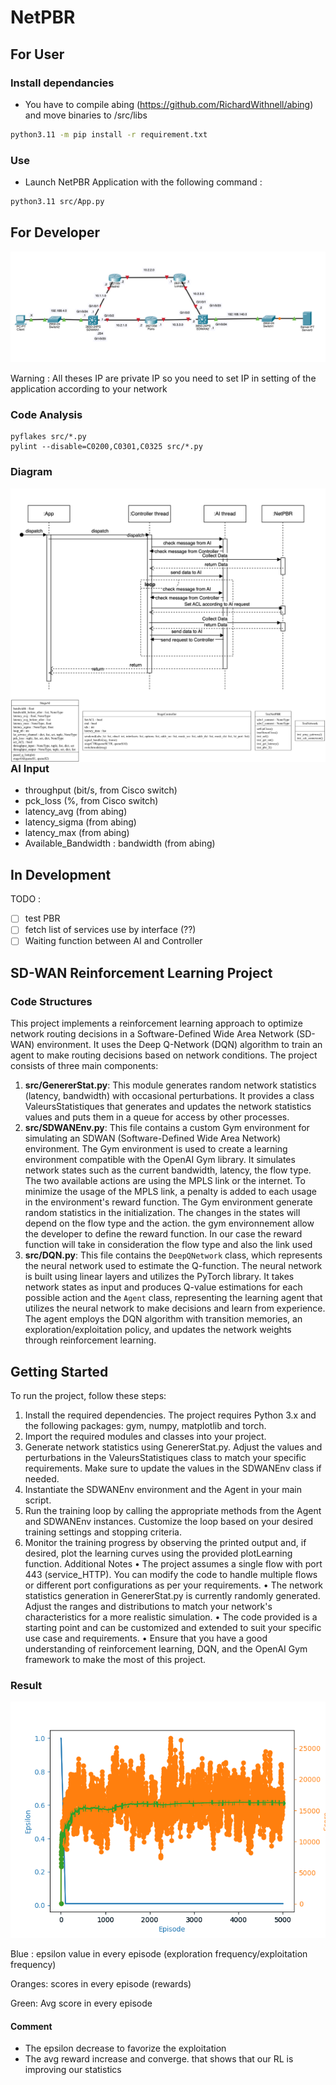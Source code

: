 # NetPBR

## For User
### Install dependancies
- You have to compile abing (https://github.com/RichardWithnell/abing) and move binaries to /src/libs
```sh
python3.11 -m pip install -r requirement.txt
```

### Use
- Launch NetPBR Application with the following command :

```sh
python3.11 src/App.py
```

## For Developer

![Réseaux](resources/Network2.png)

Warning : All theses IP are private IP so you need to set IP in setting of the application according to your network

### Code Analysis

    pyflakes src/*.py
    pylint --disable=C0200,C0301,C0325 src/*.py


### Diagram
<img src="resources/Diag-Sequence.png"
     alt="Sequence diagram"
     style="float: left; margin-right: 10px;" />

<img src="resources/classes.png"
     alt="Sequence diagram"
     style="float: left; margin-right: 10px;" />

### AI Input

- throughput (bit/s, from Cisco switch)
- pck_loss (%, from Cisco switch)
- latency_avg (from abing)
- latency_sigma (from abing)
- latency_max (from abing)
- Available_Bandwidth : bandwidth (from abing)

## In Development
TODO :
 - [ ] test PBR
 - [ ] fetch list of services use by interface (??)
 - [ ] Waiting function between AI and Controller

## SD-WAN Reinforcement Learning Project

### Code Structures
This project implements a reinforcement learning approach to optimize network routing decisions in a Software-Defined Wide Area Network (SD-WAN) environment. It uses the Deep Q-Network (DQN) algorithm to train an agent to make routing decisions based on network conditions.
The project consists of three main components:
1.	**src/GenererStat.py**: This module generates random network statistics (latency, bandwidth) with occasional perturbations. It provides a class ValeursStatistiques that generates and updates the network statistics values and puts them in a queue for access by other processes.
2.	**src/SDWANEnv.py**: This file contains a custom Gym environment for simulating an SDWAN (Software-Defined Wide Area Network) environment. The Gym environment is used to create a learning environment compatible with the OpenAI Gym library. It simulates network states such as the current bandwidth, latency, the flow type. The two available actions are using the MPLS link or the internet. To minimize the usage of the MPLS link, a penalty is added to each usage in the environment's reward function. The Gym environment generate random statistics in the initialization. The changes in the states will depend on the flow type and the action. the gym environnement allow the developer to define the reward function. In our case the reward function will take in consideration the flow type and also the link used
3. **src/DQN.py**: This file contains the `DeepQNetwork` class, which represents the neural network used to estimate the Q-function. The neural network is built using linear layers and utilizes the PyTorch library. It takes network states as input and produces Q-value estimations for each possible action and the `Agent` class, representing the learning agent that utilizes the neural network to make decisions and learn from experience. The agent employs the DQN algorithm with transition memories, an exploration/exploitation policy, and updates the network weights through reinforcement learning.




## Getting Started



To run the project, follow these steps:
1.	Install the required dependencies. The project requires Python 3.x and the following packages: gym, numpy, matplotlib and torch.
2.	Import the required modules and classes into your project.
3.	Generate network statistics using GenererStat.py. Adjust the values and perturbations in the ValeursStatistiques class to match your specific requirements. Make sure to update the values in the SDWANEnv class if needed.
4.	Instantiate the SDWANEnv environment and the Agent in your main script.
5.	Run the training loop by calling the appropriate methods from the Agent and SDWANEnv instances. Customize the loop based on your desired training settings and stopping criteria.
6.	Monitor the training progress by observing the printed output and, if desired, plot the learning curves using the provided plotLearning function.
Additional Notes
•	The project assumes a single flow with port 443 (service_HTTP). You can modify the code to handle multiple flows or different port configurations as per your requirements.
•	The network statistics generation in GenererStat.py is currently randomly generated. Adjust the ranges and distributions to match your network's characteristics for a more realistic simulation.
•	The code provided is a starting point and can be customized and extended to suit your specific use case and requirements.
•	Ensure that you have a good understanding of reinforcement learning, DQN, and the OpenAI Gym framework to make the most of this project.


### Result


![AI](resources/Sdwan.png)


Blue : epsilon value in every episode (exploration frequency/exploitation frequency)

Oranges: scores in every episode (rewards)

Green: Avg score in every episode

#### Comment

- The epsilon decrease to favorize the exploitation
- The avg reward increase and converge. that shows that our RL is improving our statistics


